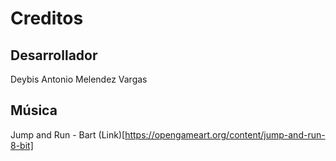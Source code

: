 # Creditos

## Desarrollador

Deybis Antonio Melendez Vargas

## Música

Jump and Run - Bart (Link)[https://opengameart.org/content/jump-and-run-8-bit]
